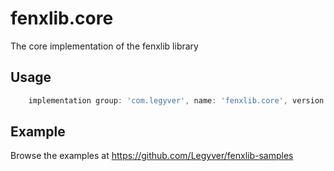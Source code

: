 # fenxlib.core
The core implementation of the fenxlib library

## Usage
```gradle
    implementation group: 'com.legyver', name: 'fenxlib.core', version: '3.0.0-beta.9'
```

## Example
Browse the examples at https://github.com/Legyver/fenxlib-samples